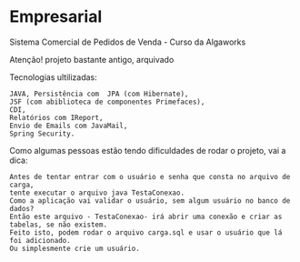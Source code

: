 # Empresarial
Sistema Comercial de Pedidos de Venda - Curso da Algaworks

Atenção! projeto bastante antigo, arquivado

Tecnologias ultilizadas:

    JAVA, Persistência com  JPA (com Hibernate),
    JSF (com abiblioteca de componentes Primefaces),
    CDI,
    Relatórios com IReport,
    Envio de Emails com JavaMail,
    Spring Security.


Como algumas pessoas estão tendo dificuldades de rodar o projeto, vai a dica: 

    Antes de tentar entrar com o usuário e senha que consta no arquivo de carga,
    tente executar o arquivo java TestaConexao.
    Como a aplicação vai validar o usuário, sem algum usuário no banco de dados?
    Então este arquivo - TestaConexao- irá abrir uma conexão e criar as tabelas, se não existem. 
    Feito isto, podem rodar o arquivo carga.sql e usar o usuário que lá foi adicionado.
    Ou simplesmente crie um usuário.

